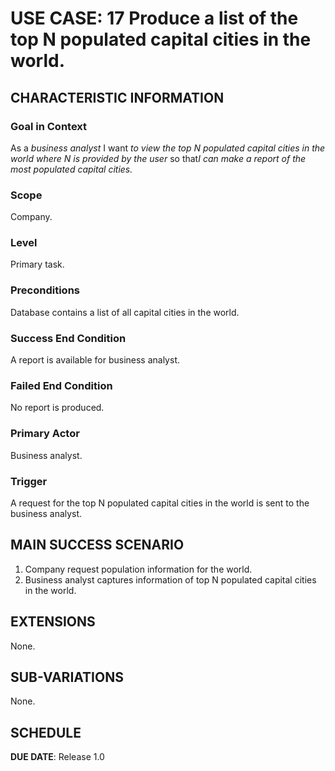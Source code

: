 # USE CASE: 17 Produce a list of the top N populated capital cities in the world.

## CHARACTERISTIC INFORMATION

### Goal in Context

As a *business analyst* I want *to view the top N populated capital cities in the world where N is provided by the user* so that*I can make a report of the most populated capital cities.*


### Scope

Company.

### Level

Primary task.

### Preconditions

Database contains a list of all capital cities in the world.

### Success End Condition

A report is available for business analyst.

### Failed End Condition

No report is produced.

### Primary Actor

Business analyst.

### Trigger

A request for the top N populated capital cities in the world is sent to the business analyst.

## MAIN SUCCESS SCENARIO

1. Company request population information for the world.
2. Business analyst captures information of top N populated capital cities in the world.

## EXTENSIONS

None.

## SUB-VARIATIONS

None.

## SCHEDULE

**DUE DATE**: Release 1.0